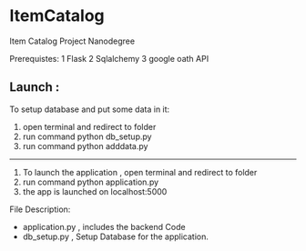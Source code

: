 # ItemCatalog
Item Catalog Project Nanodegree

Prerequistes:
1 Flask
2 Sqlalchemy
3 google oath API

Launch :
-------------------------------------
To setup database and put some data in it:
1. open terminal and redirect to folder
2. run command python db_setup.py
3. run command python adddata.py
-------------------------------------

1. To launch the application , open terminal and redirect to folder
2. run command python application.py
3. the app is launched on localhost:5000

File Description:
* application.py , includes the backend Code
* db_setup.py ,  Setup Database for the application.
